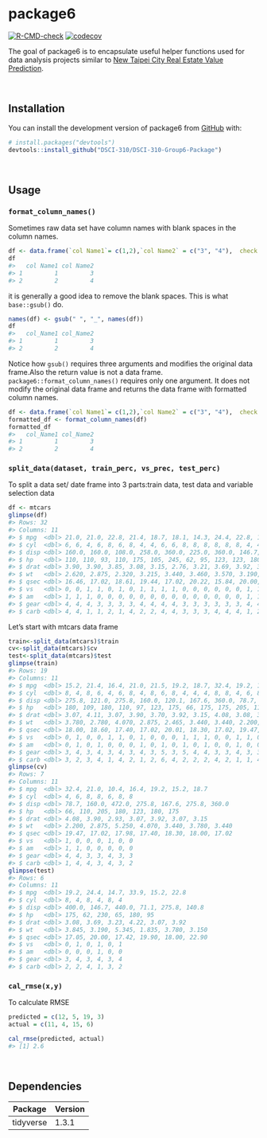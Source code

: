 
<!-- README.md is generated from README.Rmd. Please edit that file -->

# package6

<!-- badges: start -->

[![R-CMD-check](https://github.com/DSCI-310/DSCI-310-Group-6-Package/workflows/R-CMD-check/badge.svg)](https://github.com/DSCI-310/DSCI-310-Group-6-Package/actions)
[![codecov](https://codecov.io/gh/DSCI-310/DSCI-310-Group-6-Package/branch/main/graph/badge.svg?token=QRIHLUGBLT)](https://codecov.io/gh/DSCI-310/DSCI-310-Group-6-Package)
<!-- badges: end -->

The goal of package6 is to encapsulate useful helper functions used for
data analysis projects similar to [New Taipei City Real Estate Value
Prediction](https://github.com/DSCI-310/DSCI-310-Group-6).

<br/>

## Installation

You can install the development version of package6 from
[GitHub](https://github.com/) with:

``` r
# install.packages("devtools")
devtools::install_github("DSCI-310/DSCI-310-Group6-Package")
```

<br/>

## Usage

### `format_column_names()`

Sometimes raw data set have column names with blank spaces in the column
names.

``` r
df <- data.frame(`col Name1`= c(1,2),`col Name2` = c("3", "4"),  check.names = FALSE)
df
#>   col Name1 col Name2
#> 1         1         3
#> 2         2         4
```

it is generally a good idea to remove the blank spaces. This is what
`base::gsub()` do.

``` r
names(df) <- gsub(" ", "_", names(df))
df
#>   col_Name1 col_Name2
#> 1         1         3
#> 2         2         4
```

Notice how `gsub()` requires three arguments and modifies the original
data frame.Also the return value is not a data frame.
`package6::format_column_names()` requires only one argument. It does
not modify the original data frame and returns the data frame with
formatted column names.

``` r
df <- data.frame(`col Name1`= c(1,2),`col Name2` = c("3", "4"),  check.names = FALSE)
formatted_df <- format_column_names(df)
formatted_df
#>   col_Name1 col_Name2
#> 1         1         3
#> 2         2         4
```

### `split_data(dataset, train_perc, vs_prec, test_perc)`

To split a data set/ date frame into 3 parts:train data, test data and
variable selection data

``` r
df <- mtcars
glimpse(df)
#> Rows: 32
#> Columns: 11
#> $ mpg  <dbl> 21.0, 21.0, 22.8, 21.4, 18.7, 18.1, 14.3, 24.4, 22.8, 19.2, 17.8,…
#> $ cyl  <dbl> 6, 6, 4, 6, 8, 6, 8, 4, 4, 6, 6, 8, 8, 8, 8, 8, 8, 4, 4, 4, 4, 8,…
#> $ disp <dbl> 160.0, 160.0, 108.0, 258.0, 360.0, 225.0, 360.0, 146.7, 140.8, 16…
#> $ hp   <dbl> 110, 110, 93, 110, 175, 105, 245, 62, 95, 123, 123, 180, 180, 180…
#> $ drat <dbl> 3.90, 3.90, 3.85, 3.08, 3.15, 2.76, 3.21, 3.69, 3.92, 3.92, 3.92,…
#> $ wt   <dbl> 2.620, 2.875, 2.320, 3.215, 3.440, 3.460, 3.570, 3.190, 3.150, 3.…
#> $ qsec <dbl> 16.46, 17.02, 18.61, 19.44, 17.02, 20.22, 15.84, 20.00, 22.90, 18…
#> $ vs   <dbl> 0, 0, 1, 1, 0, 1, 0, 1, 1, 1, 1, 0, 0, 0, 0, 0, 0, 1, 1, 1, 1, 0,…
#> $ am   <dbl> 1, 1, 1, 0, 0, 0, 0, 0, 0, 0, 0, 0, 0, 0, 0, 0, 0, 1, 1, 1, 0, 0,…
#> $ gear <dbl> 4, 4, 4, 3, 3, 3, 3, 4, 4, 4, 4, 3, 3, 3, 3, 3, 3, 4, 4, 4, 3, 3,…
#> $ carb <dbl> 4, 4, 1, 1, 2, 1, 4, 2, 2, 4, 4, 3, 3, 3, 4, 4, 4, 1, 2, 1, 1, 2,…
```

Let’s start with mtcars data frame

``` r
train<-split_data(mtcars)$train
cv<-split_data(mtcars)$cv
test<-split_data(mtcars)$test
glimpse(train)
#> Rows: 19
#> Columns: 11
#> $ mpg  <dbl> 15.2, 21.4, 16.4, 21.0, 21.5, 19.2, 18.7, 32.4, 19.2, 19.7, 10.4,…
#> $ cyl  <dbl> 8, 4, 8, 6, 4, 6, 8, 4, 8, 6, 8, 4, 4, 4, 8, 8, 4, 6, 8
#> $ disp <dbl> 275.8, 121.0, 275.8, 160.0, 120.1, 167.6, 360.0, 78.7, 400.0, 145…
#> $ hp   <dbl> 180, 109, 180, 110, 97, 123, 175, 66, 175, 175, 205, 113, 62, 52,…
#> $ drat <dbl> 3.07, 4.11, 3.07, 3.90, 3.70, 3.92, 3.15, 4.08, 3.08, 3.62, 2.93,…
#> $ wt   <dbl> 3.780, 2.780, 4.070, 2.875, 2.465, 3.440, 3.440, 2.200, 3.845, 2.…
#> $ qsec <dbl> 18.00, 18.60, 17.40, 17.02, 20.01, 18.30, 17.02, 19.47, 17.05, 15…
#> $ vs   <dbl> 0, 1, 0, 0, 1, 1, 0, 1, 0, 0, 0, 1, 1, 1, 0, 0, 1, 1, 0
#> $ am   <dbl> 0, 1, 0, 1, 0, 0, 0, 1, 0, 1, 0, 1, 0, 1, 0, 0, 1, 0, 0
#> $ gear <dbl> 3, 4, 3, 4, 3, 4, 3, 4, 3, 5, 3, 5, 4, 4, 3, 3, 4, 3, 3
#> $ carb <dbl> 3, 2, 3, 4, 1, 4, 2, 1, 2, 6, 4, 2, 2, 2, 4, 2, 1, 1, 4
glimpse(cv)
#> Rows: 7
#> Columns: 11
#> $ mpg  <dbl> 32.4, 21.0, 10.4, 16.4, 19.2, 15.2, 18.7
#> $ cyl  <dbl> 4, 6, 8, 8, 6, 8, 8
#> $ disp <dbl> 78.7, 160.0, 472.0, 275.8, 167.6, 275.8, 360.0
#> $ hp   <dbl> 66, 110, 205, 180, 123, 180, 175
#> $ drat <dbl> 4.08, 3.90, 2.93, 3.07, 3.92, 3.07, 3.15
#> $ wt   <dbl> 2.200, 2.875, 5.250, 4.070, 3.440, 3.780, 3.440
#> $ qsec <dbl> 19.47, 17.02, 17.98, 17.40, 18.30, 18.00, 17.02
#> $ vs   <dbl> 1, 0, 0, 0, 1, 0, 0
#> $ am   <dbl> 1, 1, 0, 0, 0, 0, 0
#> $ gear <dbl> 4, 4, 3, 3, 4, 3, 3
#> $ carb <dbl> 1, 4, 4, 3, 4, 3, 2
glimpse(test)
#> Rows: 6
#> Columns: 11
#> $ mpg  <dbl> 19.2, 24.4, 14.7, 33.9, 15.2, 22.8
#> $ cyl  <dbl> 8, 4, 8, 4, 8, 4
#> $ disp <dbl> 400.0, 146.7, 440.0, 71.1, 275.8, 140.8
#> $ hp   <dbl> 175, 62, 230, 65, 180, 95
#> $ drat <dbl> 3.08, 3.69, 3.23, 4.22, 3.07, 3.92
#> $ wt   <dbl> 3.845, 3.190, 5.345, 1.835, 3.780, 3.150
#> $ qsec <dbl> 17.05, 20.00, 17.42, 19.90, 18.00, 22.90
#> $ vs   <dbl> 0, 1, 0, 1, 0, 1
#> $ am   <dbl> 0, 0, 0, 1, 0, 0
#> $ gear <dbl> 3, 4, 3, 4, 3, 4
#> $ carb <dbl> 2, 2, 4, 1, 3, 2
```

### `cal_rmse(x,y)`

To calculate RMSE

``` r
predicted = c(12, 5, 19, 3)
actual = c(11, 4, 15, 6)

cal_rmse(predicted, actual)
#> [1] 2.6
```

<br/>

## Dependencies

| Package   | Version |
|-----------|---------|
| tidyverse | 1.3.1   |
